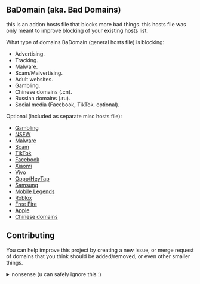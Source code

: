 ## BaDomain (aka. Bad Domains)
this is an addon hosts file that blocks more bad things.
this hosts file was only meant to improve blocking of your existing hosts list.

What type of domains BaDomain (general hosts file) is blocking:
+ Advertising.
+ Tracking.
+ Malware.
+ Scam/Malvertising.
+ Adult websites.
+ Gambling.
+ Chinese domains (.cn).
+ Russian domains (.ru).
+ Social media (Facebook, TikTok. optional).

Optional (included as separate misc hosts file):
+ [Gambling](https://raw.githubusercontent.com/mdp43140/BaDomain/main/misc/NoGambling_hosts.txt)
+ [NSFW](https://raw.githubusercontent.com/mdp43140/BaDomain/main/misc/NoNSFW_hosts.txt)
+ [Malware](https://raw.githubusercontent.com/mdp43140/BaDomain/main/misc/NoMalware_hosts.txt)
+ [Scam](https://raw.githubusercontent.com/mdp43140/BaDomain/main/misc/NoScam_hosts.txt)
+ [TikTok](https://raw.githubusercontent.com/mdp43140/BaDomain/main/misc/NoTikTok_hosts.txt)
+ [Facebook](https://raw.githubusercontent.com/mdp43140/BaDomain/main/misc/NoFB_hosts.txt)
+ [Xiaomi](https://raw.githubusercontent.com/mdp43140/BaDomain/main/misc/NoXiaomi_hosts.txt)
+ [Vivo](https://raw.githubusercontent.com/mdp43140/BaDomain/main/misc/NoVivo_hosts.txt)
+ [Oppo/HeyTap](https://raw.githubusercontent.com/mdp43140/BaDomain/main/misc/NoOppoHT_hosts.txt)
+ [Samsung](https://raw.githubusercontent.com/mdp43140/BaDomain/main/misc/NoSamsung_hosts.txt)
+ [Mobile Legends](https://raw.githubusercontent.com/mdp43140/BaDomain/main/misc/NoMLBB_hosts.txt)
+ [Roblox](https://raw.githubusercontent.com/mdp43140/BaDomain/main/misc/NoRoblox_hosts.txt)
+ [Free Fire](https://raw.githubusercontent.com/mdp43140/BaDomain/main/misc/NoFreeFire_hosts.txt)
+ [Apple](https://raw.githubusercontent.com/mdp43140/BaDomain/main/misc/NoApple_hosts.txt)
+ [Chinese domains](https://raw.githubusercontent.com/mdp43140/BaDomain/main/misc/NoChinaOverseaSpy_hosts.txt)

## Contributing
You can help improve this project by creating a new issue, or merge request
of domains that you think should be added/removed, or even other smaller things.


<details><summary>nonsense (u can safely ignore this :)</summary>
I'm scraping the domains by deploying a free tethering (at public places).
with ad-blocking, using AdAway, with these hosts lists:
+ [1Hosts](https://github.com/badmojr/1Hosts)
+ [DanHorton's TikTok Blocklist](https://github.com/danhorton7/pihole-block-tiktok/blob/main/tiktok.txt)
+ [GoodByeAds + GoodbyeAds YouTube](https://github.com/jerryn70/GoodBye-Ads)
+ [StevenBlack](https://github.com/StevenBlack/hosts)
+ (and of course, my own blocklist, this project)

then i use AdAway's DNS Activity tab to monitor DNS Activity then scrap any:
- Unknown domains.
- Chinese domains (where lots of bad stuff happening, eg. \*.cn, tiktok.com).
- Russian domains (mostly gambling, porn, invasive tracking/advertising, etc. eg. \*.ru).
- Advertising/Tracking/Malware domains (eg. adx.com, thinkingdata.cn, obstremswiev.site, just to name a few).
- Game server domains (optional/miscellaneous, eg. Free fire/garena, MLBB/moonton/youngjoygame/yuanzhan, COC, PUBG/tencent).

that are not on the hosts list listed above and:
- add these to "private lists".
- Export the configuration file.
- Parse the "blocked" section on "adaway-backup.json".
- and add it to BaDomain.

I did the same with my DD-WRT home router, where i set up DNS over TLS and redirected all unencrypted DNS to this,
and writing my own script that runs at startup that runs tcpdump to collect only DNS queryies from local devices
and later i can grab the file to my PC, send it to my phone, and replace dns_log.txt in adaway
cache with the tcpdump log that i sent from my PC, and did the same thing with DNS activity things

</details>